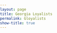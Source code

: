 ```yaml
---
layout: page
title: Georgia Loyalists
permalink: Gloyalists
show-title: true
---
```


<!-- Load the ArcGIS Web Components -->
<script type="module" src="https://js.arcgis.com/embeddable-components/4.32/arcgis-embeddable-components.esm.js"></script>

<style>
  html, body {
    margin: 0;
    padding: 0;
    height: 100%;
  }

  .map-container {
    width: 100%;
    height: 100vh; /* full height of viewport */
    display: flex;
    flex-direction: column;
    gap: 20px;
    align-items: center;
    justify-content: center;
  }

  arcgis-embedded-map {
    width: 90vw;  /* 90% of viewport width */
    height: 45vh; /* 45% of viewport height per map */
    max-width: 1200px;
  }
</style>

<div class="map-container">
  <arcgis-embedded-map 
    item-id="3a94c18237ef410b9f139bc08310136b" 
    theme="light" 
    portal-url="https://bostoncollege.maps.arcgis.com">
  </arcgis-embedded-map>

  <!-- Add script to the <head> of your page to load the embeddable map component -->
<script type="module" src="https://js.arcgis.com/embeddable-components/4.32/arcgis-embeddable-components.esm.js"></script>
<!-- Add custom element to <body> of your page -->
 <arcgis-embedded-map style="height:600px;width:700px;" item-id="79f3c93b50e34accb9f5fa62bf724aa6" theme="light" portal-url="https://bostoncollege.maps.arcgis.com" ></arcgis-embedded-map>
